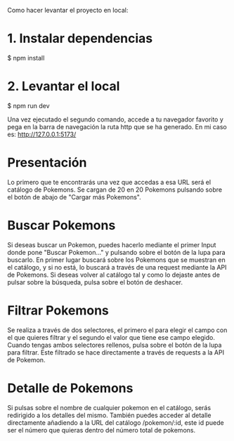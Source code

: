 Como hacer levantar el proyecto en local:

# 1. Instalar dependencias
$ npm install

# 2. Levantar el local
$ npm run dev

Una vez ejecutado el segundo comando, accede a tu navegador favorito y pega en la barra de navegación la ruta http que se ha generado. En mi caso es: http://127.0.0.1:5173/

# Presentación
Lo primero que te encontrarás una vez que accedas a esa URL será el catálogo de Pokemons. Se cargan de 20 en 20 Pokemons pulsando sobre el botón de abajo de "Cargar más Pokemons".

# Buscar Pokemons
Si deseas buscar un Pokemon, puedes hacerlo mediante el primer Input donde pone "Buscar Pokemon..." y pulsando sobre el botón de la lupa para buscarlo. En primer lugar buscará sobre los Pokemons que se muestran en el catálogo, y si no está, lo buscará a través de una request mediante la API de Pokemons.
Si deseas volver al catálogo tal y como lo dejaste antes de pulsar sobre la búsqueda, pulsa sobre el botón de deshacer.

# Filtrar Pokemons
Se realiza a través de dos selectores, el primero el para elegir el campo con el que quieres filtrar y el segundo el valor que tiene ese campo elegido.
Cuando tengas ambos selectores rellenos, pulsa sobre el botón de la lupa para filtrar. Este filtrado se hace directamente a través de requests a la API de Pokemon.

# Detalle de Pokemons
Si pulsas sobre el nombre de cualquier pokemon en el catálogo, serás redirigido a los detalles del mismo. También puedes acceder al detalle directamente añadiendo a la URL del catálogo /pokemon/:id, este id puede ser el número que quieras dentro del número total de pokemons.
